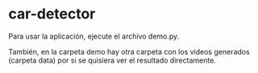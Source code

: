 # car-detector

Para usar la aplicación, ejecute el archivo demo.py.

También, en la carpeta demo hay otra carpeta con los videos generados (carpeta data) por si se
quisiera ver el resultado directamente.